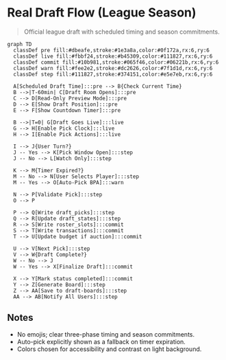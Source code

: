# Real Draft Flow (League Season)

> Official league draft with scheduled timing and season commitments.

```mermaid
graph TD
  classDef pre fill:#dbeafe,stroke:#1e3a8a,color:#0f172a,rx:6,ry:6
  classDef live fill:#fbbf24,stroke:#b45309,color:#111827,rx:6,ry:6
  classDef commit fill:#10b981,stroke:#065f46,color:#06221b,rx:6,ry:6
  classDef warn fill:#fee2e2,stroke:#dc2626,color:#7f1d1d,rx:6,ry:6
  classDef step fill:#111827,stroke:#374151,color:#e5e7eb,rx:6,ry:6

  A[Scheduled Draft Time]:::pre --> B{Check Current Time}
  B -->|T-60min| C[Draft Room Opens]:::pre
  C --> D[Read-Only Preview Mode]:::pre
  D --> E[Show Draft Position]:::pre
  E --> F[Show Countdown Timer]:::pre

  B -->|T=0| G[Draft Goes Live]:::live
  G --> H[Enable Pick Clock]:::live
  H --> I[Enable Pick Actions]:::live

  I --> J{User Turn?}
  J -- Yes --> K[Pick Window Open]:::step
  J -- No --> L[Watch Only]:::step

  K --> M{Timer Expired?}
  M -- No --> N[User Selects Player]:::step
  M -- Yes --> O[Auto-Pick BPA]:::warn

  N --> P[Validate Pick]:::step
  O --> P

  P --> Q[Write draft_picks]:::step
  Q --> R[Update draft_states]:::step
  R --> S[Write roster_slots]:::commit
  S --> T[Write transactions]:::commit
  T --> U[Update budget if auction]:::commit

  U --> V[Next Pick]:::step
  V --> W{Draft Complete?}
  W -- No --> J
  W -- Yes --> X[Finalize Draft]:::commit

  X --> Y[Mark status completed]:::commit
  Y --> Z[Generate Board]:::step
  Z --> AA[Save to draft-boards]:::step
  AA --> AB[Notify All Users]:::step
```

## Notes
- No emojis; clear three-phase timing and season commitments.
- Auto-pick explicitly shown as a fallback on timer expiration.
- Colors chosen for accessibility and contrast on light background.
